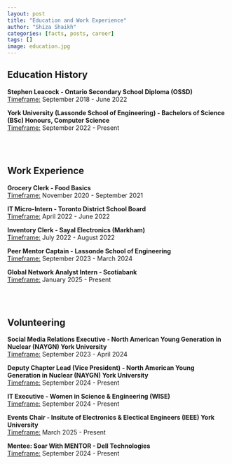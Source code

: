 ```yaml
---
layout: post
title: "Education and Work Experience"
author: "Shiza Shaikh"
categories: [facts, posts, career]
tags: []
image: education.jpg
---
```


## Education History
**Stephen Leacock - Ontario Secondary School Diploma (OSSD)**<br/>
<ins>Timeframe:</ins> September 2018 - June 2022<br/>

**York University (Lassonde School of Engineering) - Bachelors of Science (BSc) Honours, Computer Science**<br/>
<ins>Timeframe:</ins> September 2022 - Present<br/>

<br/>
<br/>

## Work Experience
**Grocery Clerk - Food Basics**
<br/><ins>Timeframe:</ins> November 2020 - September 2021<br/>

**IT Micro-Intern - Toronto District School Board**
<br/><ins>Timeframe:</ins> April 2022 - June 2022<br/>

**Inventory Clerk - Sayal Electronics (Markham)**
<br/><ins>Timeframe:</ins> July 2022 - August 2022<br/>

**Peer Mentor Captain - Lassonde School of Engineering**
<br/><ins>Timeframe:</ins> September 2023 - March 2024<br/>

**Global Network Analyst Intern - Scotiabank**
<br/><ins>Timeframe:</ins> January 2025 - Present<br/>

<br/>
<br/>

## Volunteering
**Social Media Relations Executive - North American Young Generation in Nuclear (NAYGN) York University**
<br/><ins>Timeframe:</ins> September 2023 - April 2024<br/>

**Deputy Chapter Lead (Vice President) - North American Young Generation in Nuclear (NAYGN) York University**
<br/><ins>Timeframe:</ins> September 2024 - Present<br/>

**IT Executive - Women in Science & Engineering (WISE)**
<br/><ins>Timeframe:</ins> September 2024 - Present<br/>

**Events Chair - Insitute of Electronics & Electical Engineers (IEEE) York University**
<br/><ins>Timeframe:</ins> March 2025 - Present<br/>

**Mentee: Soar With MENTOR - Dell Technologies**
<br/><ins>Timeframe:</ins> September 2024 - Present<br/>
